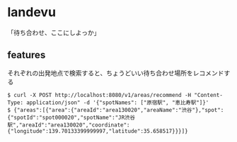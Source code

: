 # landevu

「待ち合わせ、ここにしよっか」

## features

それぞれの出発地点で検索すると、ちょうどいい待ち合わせ場所をレコメンドする

```demo
$ curl -X POST http://localhost:8080/v1/areas/recommend -H "Content-Type: application/json" -d '{"spotNames": ["原宿駅", "恵比寿駅"]}'
$ {"areas":[{"area":{"areaId":"area130020","areaName":"渋谷"},"spot":{"spotId":"spot000020","spotName":"JR渋谷駅","areaId":"area130020","coordinate":{"longitude":139.70133399999997,"latitude":35.658517}}}]}
```